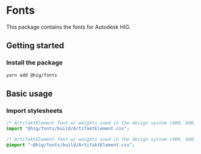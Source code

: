 # Fonts

This package contains the fonts for Autodesk HIG.

## Getting started

### Install the package

```bash
yarn add @hig/fonts
```

## Basic usage

### Import stylesheets

```js
/* ArtifaktElement font w/ weights used in the design system (400, 600, and 800)  */
import "@hig/fonts/build/ArtifaktElement.css";
```

```scss
/* ArtifaktElement font w/ weights used in the design system (400, 600, and 800)  */
@import "~@hig/fonts/build/ArtifaktElement.css";
```
